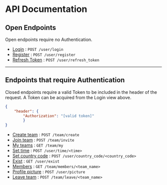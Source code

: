 # API Documentation

## Open Endpoints

Open endpoints require no Authentication.

* [Login](doc/login.md) : `POST /user/login`
* [Register](doc/register.md) : `POST /user/register`
* [Refresh Token](doc/refresh_token.md) : `POST /user/refresh_token`

---
## Endpoints that require Authentication

Closed endpoints require a valid Token to be included in the header of the
request. A Token can be acquired from the Login view above.

```json
{
    "header": {
        "Authorization": "[valid token]"
        }
}
```

* [Create team](doc/create_team.md) : `POST /team/create`
* [Join team](doc/invite_team.md) : `POST /team/invite`
* [My teams](doc/my_teams.md) : `GET /team/my`
* [Set time](doc/set_location.md) : `POST /user/time/<time>`
* [Set country code](doc/set_country_code.md) : `POST /user/country_code/<country_code>`
* [Exist](doc/exist.md) : `GET /user/exist`
* [Members](doc/members.md) : `GET /team/members/<team_name>`
* [Profile picture](doc/picture.md) : `POST /user/picture`
* [Leave team](doc/leave.md) : `POST /team/leave/<team_name>`



